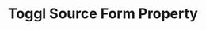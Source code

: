 ---
# -------------------------- #
#     USING THIS TEMPLATE    #
# -------------------------- #

## NEED HELP USING THIS TEMPLATE? SEE:
## https://docs-about-stitch-docs.netlify.com/reference/connect-templates/destination-form-property/
## FOR INSTRUCTIONS & REFERENCE INFO

# -------------------------- #
#        CONTENT TYPE        #
# -------------------------- #

content-type: "api-form"
form-type: "source"
key: "source-form-properties-toggl-object"


# -------------------------- #
#        OBJECT INFO         #
# -------------------------- #

title: "Toggl Source Form Property"
api-type: "toggl"
display-name: "Toggl"

source-type: "saas"
docs-name: "toggl"

description: ""


# -------------------------- #
#      OBJECT ATTRIBUTES     #
# -------------------------- #

uses-common-fields: true

object-attributes:
  - name: "api_token"
    type: "string"
    required: true
    description: "The user's {{ form-property.display-name }} API token. For more info and instructions on retrieving this credential, refer to our [{{ form-property.display-name }} setup documentation]({{ doc-link }})."
    value: "<API_TOKEN>"

  - name: "detailed_report_trailing_days"
    type: "string"
    required: true
    description: |
      The number of days Stitch should replicate time entry data for during each replication job. This is only applicable to the `time_entries` stream.

      For example: If this value is `5`, Stitch will replicate the past five days' worth of data for the `time_entries` stream during every replication job. 
    value: "5"
---
